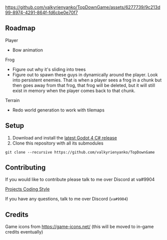 https://github.com/valkyrienyanko/TopDownGame/assets/6277739/9c213d99-8974-4291-864f-fd6cbe0e70f7

## Roadmap
Player
- Bow animation

Frog
- Figure out why it's sliding into trees
- Figure out to spawn these guys in dynamically around the player. Look into persistent enemies. That is when a player sees a frog in a chunk but then goes away from that frog, that frog will be deleted, but it will still exist in memory when the player comes back to that chunk.

Terrain
- Redo world generation to work with tilemaps

## Setup
1. Download and install the [latest Godot 4 C# release](https://godotengine.org/)
2. Clone this repository with all its submodules
```
git clone --recursive https://github.com/valkyrienyanko/TopDownGame
```

## Contributing
If you would like to contribute please talk to me over Discord at va#9904

[Projects Coding Style](https://github.com/Valks-Games/sankari/wiki/Code-Style)

If you have any questions, talk to me over Discord (`va#9904`)

## Credits
Game icons from https://game-icons.net/ (this will be moved to in-game credits eventually)
